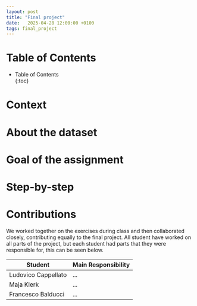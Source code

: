 ```yaml
---
layout: post
title: "Final project"
date:   2025-04-28 12:00:00 +0100
tags: final_project
---
```


# Table of Contents

* Table of Contents  
{:toc}

# Context

# About the dataset

# Goal of the assignment

# Step-by-step

# Contributions

We worked together on the exercises during class and then collaborated closely, contributing equally to the final project. All student have worked on all parts of the project, but each student had parts that they were responsible for, this can be seen below. 

| Student              | Main Responsibility           |
| ---------------------|-------------------------------|
| Ludovico Cappellato  | ...                           |
| Maja Klerk           | ...                           |
| Francesco Balducci   | ...                           |
